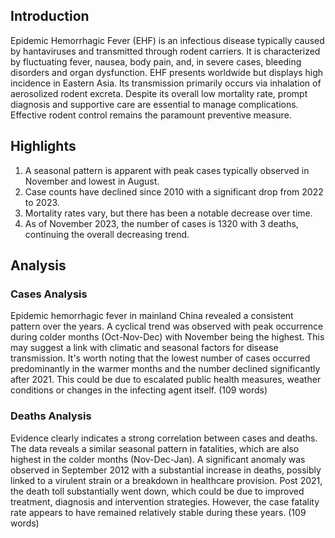 ## Introduction

Epidemic Hemorrhagic Fever (EHF) is an infectious disease typically caused by hantaviruses and transmitted through rodent carriers. It is characterized by fluctuating fever, nausea, body pain, and, in severe cases, bleeding disorders and organ dysfunction. EHF presents worldwide but displays high incidence in Eastern Asia. Its transmission primarily occurs via inhalation of aerosolized rodent excreta. Despite its overall low mortality rate, prompt diagnosis and supportive care are essential to manage complications. Effective rodent control remains the paramount preventive measure.
## Highlights

1. A seasonal pattern is apparent with peak cases typically observed in November and lowest in August.<br/>
2. Case counts have declined since 2010 with a significant drop from 2022 to 2023.<br/>
3. Mortality rates vary, but there has been a notable decrease over time.<br/>
4. As of November 2023, the number of cases is 1320 with 3 deaths, continuing the overall decreasing trend.

## Analysis

### Cases Analysis
Epidemic hemorrhagic fever in mainland China revealed a consistent pattern over the years. A cyclical trend was observed with peak occurrence during colder months (Oct-Nov-Dec) with November being the highest. This may suggest a link with climatic and seasonal factors for disease transmission. It's worth noting that the lowest number of cases occurred predominantly in the warmer months and the number declined significantly after 2021. This could be due to escalated public health measures, weather conditions or changes in the infecting agent itself.
(109 words)

### Deaths Analysis
Evidence clearly indicates a strong correlation between cases and deaths. The data reveals a similar seasonal pattern in fatalities, which are also highest in the colder months (Nov-Dec-Jan). A significant anomaly was observed in September 2012 with a substantial increase in deaths, possibly linked to a virulent strain or a breakdown in healthcare provision. Post 2021, the death toll substantially went down, which could be due to improved treatment, diagnosis and intervention strategies. However, the case fatality rate appears to have remained relatively stable during these years.
(109 words)
